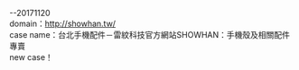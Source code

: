 --20171120<br>
domain：http://showhan.tw/<br>
case name：台北手機配件－雷紋科技官方網站SHOWHAN：手機殼及相關配件專賣<br>
new case！<br>
